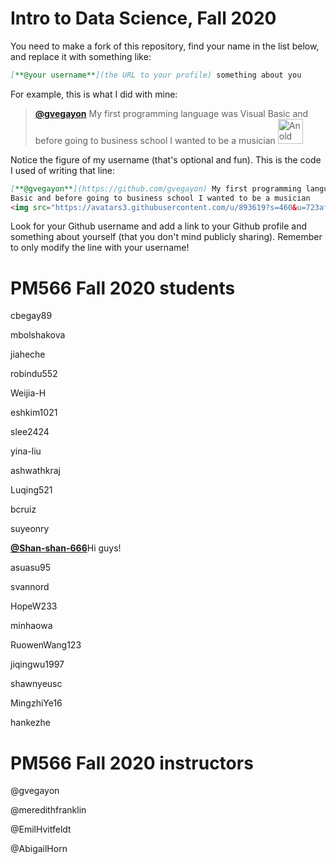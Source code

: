# Intro to Data Science, Fall 2020

You need to make a fork of this repository, find your name in the list below, and replace it with something like:

```md
[**@your username**](the URL to your profile) something about you
```

For example, this is what I did with mine:

> [**@gvegayon**](https://github.com/gvegayon) My first programming language was Visual Basic and before going to business school I wanted to be a musician <img src="https://avatars3.githubusercontent.com/u/893619?s=460&u=723af9d8b02e277a5a91e0c179bbdf4450abec4b&v=4" alt="An old picture of me" width="40px">

Notice the figure of my username (that's optional and fun). This is the code I used of writing that line:

```md
[**@gvegayon**](https://github.com/gvegayon) My first programming language was Visual
Basic and before going to business school I wanted to be a musician
<img src="https://avatars3.githubusercontent.com/u/893619?s=460&u=723af9d8b02e277a5a91e0c179bbdf4450abec4b&v=4" alt="An old picture of me" width="40px">
```
Look for your Github username and add a link to your Github profile and something about
yourself (that you don't mind publicly sharing). Remember to only modify the line with your
username!

# PM566 Fall 2020 students




cbegay89

mbolshakova

jiaheche

robindu552



Weijia-H



eshkim1021

slee2424



yina-liu

ashwathkraj

Luqing521

bcruiz

suyeonry

[**@Shan-shan-666**](https://github.com/Shan-shan-666)Hi guys! 



asuasu95



svannord

HopeW233

minhaowa

RuowenWang123

jiqingwu1997

shawnyeusc

MingzhiYe16

hankezhe


# PM566 Fall 2020 instructors

@gvegayon

@meredithfranklin

@EmilHvitfeldt

@AbigailHorn
